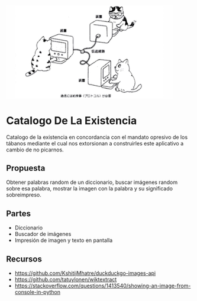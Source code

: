 [<img src="catternet.jpg" width="450" />](catternet.jpg)

# Catalogo De La Existencia

Catalogo de la existencia en concordancia con el mandato opresivo de los tábanos mediante el cual nos extorsionan a construirles este aplicativo a cambio de no picarnos.

## Propuesta
Obtener palabras random de un diccionario, buscar imágenes random sobre esa palabra, mostrar la imagen con la palabra y su significado sobreimpreso.

## Partes
* Diccionario
* Buscador de imágenes
* Impresión de imagen y texto en pantalla


## Recursos
* https://github.com/KshitijMhatre/duckduckgo-images-api
* https://github.com/tatuylonen/wiktextract
* https://stackoverflow.com/questions/1413540/showing-an-image-from-console-in-python
